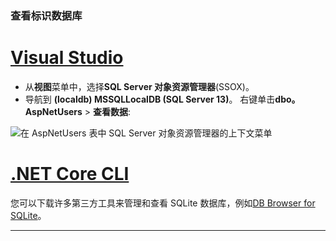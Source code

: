 ### <a name="view-the-identity-database"></a>查看标识数据库

# <a name="visual-studiotabvisual-studio"></a>[Visual Studio](#tab/visual-studio) 

* 从**视图**菜单中，选择**SQL Server 对象资源管理器**(SSOX)。
* 导航到 **(localdb) MSSQLLocalDB (SQL Server 13)**。 右键单击**dbo。AspNetUsers** > **查看数据**:

![在 AspNetUsers 表中 SQL Server 对象资源管理器的上下文菜单](~/security/authentication/accconfirm/_static/ssox.png)

# <a name="net-core-clitabnetcore-cli"></a>[.NET Core CLI](#tab/netcore-cli)

您可以下载许多第三方工具来管理和查看 SQLite 数据库，例如[DB Browser for SQLite](http://sqlitebrowser.org/)。

---